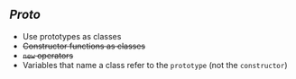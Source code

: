 ## _Proto_

* Use prototypes as classes
* ~~Constructor functions as classes~~
* ~~`new` operators~~
* Variables that name a class refer to the `prototype` (not the `constructor`)